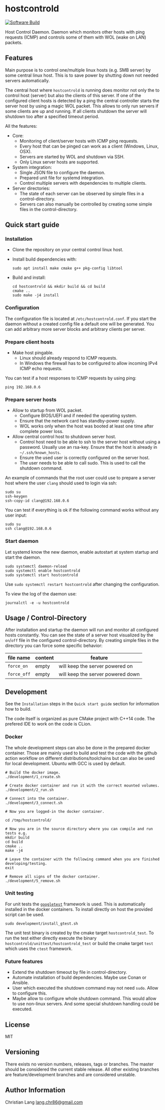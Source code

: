hostcontrold
============

[![Software Build](https://github.com/langchr86/hostcontrold/workflows/software_build/badge.svg)](https://github.com/langchr86/hostcontrold/actions?query=workflow%3Asoftware_build)

Host Control Daemon.
Daemon which monitors other hosts with ping requests (ICMP)
and controls some of them with WOL (wake on LAN) packets.



Features
--------

Main purpose is to control one/multiple linux hosts (e.g. SMB server) by some central linux host.
This is to save power by shutting down not needed servers automatically.

The central host where `hostcontrold` is running does monitor not only the to control host (server)
but also the clients of this server.
If one of the configured client hosts is detected by a ping
the central controller starts the server host by using a magic WOL packet.
This allows to only run servers if some clients are up and running.
If all clients shutdown the server will shutdown too after a specified timeout period.

All the features:

* Core:
  * Monitoring of client/server hosts with ICMP ping requests.
  * Every host that can be pinged can work as a client (Windows, Linux, OSX).
  * Servers are started by WOL and shutdown via SSH.
  * Only Linux server hosts are supported.
* System integration:
  * Single JSON file to configure the daemon.
  * Prepared unit file for systemd integration.
  * Control multiple servers with dependencies to multiple clients.
* Server directories:
  * The state of each server can be observed by simple files in a control-directory.
  * Servers can also manually be controlled by creating some simple files in the control-directory.



Quick start guide
-----------------

### Installation

* Clone the repository on your central control linux host.
* Install build dependencies with:

  ~~~
  sudo apt install make cmake g++ pkg-config libtool
  ~~~

* Build and install:

  ~~~
  cd hostcontrold && mkdir build && cd build
  cmake ..
  sudo make -j4 install
  ~~~


### Configuration

The configuration file is located at `/etc/hostcontrold.conf`.
If you start the daemon without a created config file a default one will be generated.
You can add arbitrary more server blocks and arbitrary clients per server.


### Prepare client hosts

* Make host pingable.
  * Linux should already respond to ICMP requests.
  * In Windows the firewall has to be configured to allow incoming IPv4 ICMP echo requests.

You can test if a host responses to ICMP requests by using ping:

~~~
ping 192.168.0.6
~~~


### Prepare server hosts

* Allow to startup from WOL packet.
  * Configure BIOS/UEFI and if needed the operating system.
  * Ensure that the network card has standby-power supply.
  * WOL works only when the host was booted at least one time after complete power loss.
* Allow central control host to shutdown server host.
  * Control host need to be able to ssh to the server host without using a password.
    Usually use an rsa-key. Ensure that the host is already in `~/.ssh/known_hosts`.
  * Ensure the used user is correctly configured on the server host.
  * The user needs to be able to call sudo. This is used to call the shutdown command.

An example of commands that the root user could use to prepare a server host
where the user `clang` should used to login via ssh:

~~~
sudo su
ssh-keygen
ssh-copy-id clang@192.168.0.6
~~~

You can test if everything is ok if the following command works without any user input:

~~~
sudo su
ssh clang@192.168.0.6
~~~



### Start daemon

Let systemd know the new daemon, enable autostart at system startup and start the daemon.

~~~
sudo systemctl daemon-reload
sudo systemctl enable hostcontrold
sudo systemctl start hostcontrold
~~~

Use `sudo systemctl restart hostcontrold` after changing the configuration.

To view the log of the daemon use:

~~~
journalctl -e -u hostcontrold
~~~



Usage / Control-Directory
-------------------------

After installation and startup the daemon will run and monitor all configured hosts constantly.
You can see the state of a server host visualized by the `on`/`off` file in the configured control-directory.
By creating simple files in the directory you can force some specific behavior:

| file name      | content      | feature |
| ---------      | -------      | ------- |
| `force_on`     | empty        | will keep the server powered on |
| `force_off`    | empty        | will keep the server powered down |



Development
-----------

See the `Installation` steps in the `Quick start guide` section for information how to build.

The code itself is organized as pure CMake project with C++14 code.
The prefered IDE to work on the code is CLion.


### Docker

The whole development steps can also be done in the prepared docker container.
Those are mainly used to build and test the code with the github action workflow on different distributions/toolchains
but can also be used for local development.
Ubuntu with GCC is used by default.

~~~ {.bash}
# Build the docker image.
./development/1_create.sh

# Create docker container and run it with the correct mounted volumes.
./development/2_run.sh

# Connect into the container.
./development/3_connect.sh

# Now you are logged-in the docker container.

cd /tmp/hostcontrold/

# Now you are in the source directory where you can compile and run tests e.g.
mkdir build
cd build
cmake ..
make -j4

# Leave the container with the following command when you are finished developing/testing.
exit

# Remove all signs of the docker container.
./development/5_remove.sh
~~~


### Unit testing

For unit tests the [`googletest`](https://github.com/google/googletest) framework is used.
This is automatically installed in the docker containers.
To install directly on host the provided script can be used.

~~~
sudo development/install_gtest.sh
~~~

The unit test binary is created by the cmake target `hostcontrold_test`.
To run the test either directly execute the binary `hostcontrold/unittest/hostcontrold_test`
or build the cmake target `test` which uses the `ctest` framework.



### Future features

* Extend the shutdown timeout by file in control-directory.
* Automate installation of build dependencies. Maybe use Conan or Ansible.
* User which executed the shutdown command may not need `sudo`. Allow to configure this.
* Maybe allow to configure whole shutdown command. This would allow to use non-linux servers.
  And some special shutdown handling could be executed.



License
-------

MIT



Versioning
----------

There exists no version numbers, releases, tags or branches.
The master should be considered the current stable release.
All other existing branches are feature/development branches and are considered unstable.



Author Information
------------------

Christian Lang
[lang.chr86@gmail.com](mailto:lang.chr86@gmail.com)
